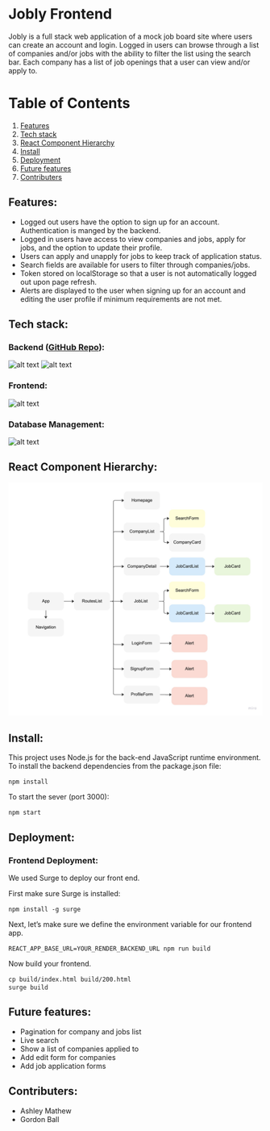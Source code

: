# Jobly Frontend

Jobly is a full stack web application of a mock job board site where users can create an account and login. Logged in users can browse through a list of companies and/or jobs with the ability to filter the list using the search bar. Each company has a list of job openings that a user can view and/or apply to. 

# Table of Contents
1. [Features](#Features)
2. [Tech stack](#Tech-stack)
3. [React Component Hierarchy](#React-component-hierarchy)
4. [Install](#Install)
6. [Deployment](#Deployment)
7. [Future features](#Future-features)
8. [Contributers](#Contributers)

## Features<a name="Features"></a>:
* Logged out users have the option to sign up for an account. Authentication is manged by the backend. 
* Logged in users have access to view companies and jobs, apply for jobs, and the option to update their profile.
* Users can apply and unapply for jobs to keep track of application status.
* Search fields are available for users to filter through companies/jobs. 
* Token stored on localStorage so that a user is not automatically logged out upon page refresh.
* Alerts are displayed to the user when signing up for an account and editing the user profile if minimum requirements are not met.


## Tech stack<a name="Tech-stack"></a>: 

### Backend ([GitHub Repo](https://github.com/amathew195/express-jobly)):
![alt text](https://img.shields.io/badge/-Express-000000?logo=express&logoColor=white&style=for-the-badge)
![alt text](https://img.shields.io/badge/-Node.js-339933?logo=node.js&logoColor=white&style=for-the-badge)

### Frontend:
![alt text](https://img.shields.io/badge/-ReactJs-61DAFB?logo=react&logoColor=white&style=for-the-badge)

### Database Management: 
![alt text](https://img.shields.io/badge/-PostgresSQL-4169E1?logo=postgresql&logoColor=white&style=for-the-badge)

## React Component Hierarchy<a name="React-component-hierarchy"></a>: 
![alt text](https://github.com/amathew195/react-jobly/blob/main/public/Images/ReactComponentHierarchy.jpeg?raw=true)

## Install<a name="Install"></a>: 

This project uses Node.js for the back-end JavaScript runtime environment. To install the backend dependencies from the package.json file:
    
    npm install

To start the sever (port 3000):

    npm start

## Deployment<a name="Deployment"></a>:

### Frontend Deployment: 
We used Surge to deploy our front end. 

First make sure Surge is installed: 

    npm install -g surge

Next, let’s make sure we define the environment variable for our frontend app.

    REACT_APP_BASE_URL=YOUR_RENDER_BACKEND_URL npm run build

Now build your frontend.
    
    cp build/index.html build/200.html
    surge build 

## Future features<a name="Future-features"></a>:
* Pagination for company and jobs list
* Live search
* Show a list of companies applied to
* Add edit form for companies
* Add job application forms

## Contributers<a name="Contributers"></a>:
* Ashley Mathew
* Gordon Ball
